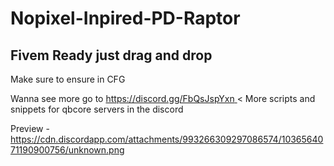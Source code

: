# Nopixel-Inpired-PD-Raptor

Fivem Ready just drag and drop
------------------------
Make sure to ensure in CFG

Wanna see more go to [https://discord.gg/FbQsJspYxn ](https://discord.gg/KXhFDVZm2q)
< More scripts and snippets for qbcore servers in the discord

Preview - https://cdn.discordapp.com/attachments/993266309297086574/1036564071190900756/unknown.png
